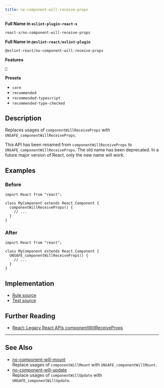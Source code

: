 ```yaml
---
title: no-component-will-receive-props
---
```


**Full Name in `eslint-plugin-react-x`**

```plain copy
react-x/no-component-will-receive-props
```

**Full Name in `@eslint-react/eslint-plugin`**

```plain copy
@eslint-react/no-component-will-receive-props
```

**Features**

`🔄`

**Presets**

- `core`
- `recommended`
- `recommended-typescript`
- `recommended-type-checked`

## Description

Replaces usages of `componentWillReceiveProps` with `UNSAFE_componentWillReceiveProps`.

This API has been renamed from `componentWillReceiveProps` to `UNSAFE_componentWillReceiveProps`. The old name has been deprecated. In a future major version of React, only the new name will work.

## Examples

### Before

```tsx
import React from "react";

class MyComponent extends React.Component {
  componentWillReceiveProps() {
    // ...
  }
}
```

### After

```tsx
import React from "react";

class MyComponent extends React.Component {
  UNSAFE_componentWillReceiveProps() {
    // ...
  }
}
```

## Implementation

- [Rule source](https://github.com/Rel1cx/eslint-react/tree/main/packages/plugins/eslint-plugin-react-x/src/rules/no-component-will-receive-props.ts)
- [Test source](https://github.com/Rel1cx/eslint-react/tree/main/packages/plugins/eslint-plugin-react-x/src/rules/no-component-will-receive-props.spec.ts)

## Further Reading

- [React: Legacy React APIs componentWillReceiveProps](https://react.dev/reference/react/Component#componentwillreceiveprops)

---

## See Also

- [no-component-will-mount](./no-component-will-mount)\
  Replace usages of `componentWillMount` with `UNSAFE_componentWillMount`.
- [no-component-will-update](./no-component-will-update)\
  Replace usages of `componentWillUpdate` with `UNSAFE_componentWillUpdate`.
